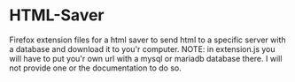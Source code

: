 # HTML-Saver
Firefox extension files for a html saver to send html to a specific server with a database and download it to you'r computer. 
NOTE: in extension.js you will have to put you'r own url with a mysql or mariadb database there. I will not provide one or the documentation to do so.
